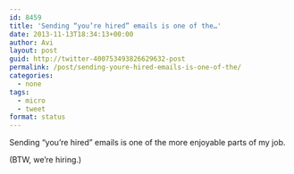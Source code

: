 ```yaml
---
id: 8459
title: 'Sending “you’re hired” emails is one of the…'
date: 2013-11-13T18:34:13+00:00
author: Avi
layout: post
guid: http://twitter-400753493826629632-post
permalink: /post/sending-youre-hired-emails-is-one-of-the/
categories:
  - none
tags:
  - micro
  - tweet
format: status
---
```

Sending “you’re hired” emails is one of the more enjoyable parts of my job. 

(BTW, we’re hiring.)